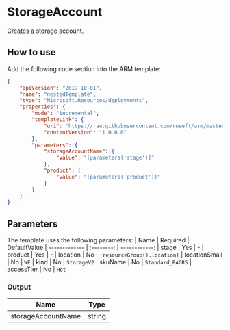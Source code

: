 # StorageAccount
Creates a storage account.

## How to use
Add the following code section into the ARM template:
``` json
{
    "apiVersion": "2019-10-01",
    "name": "nestedTemplate",
    "type": "Microsoft.Resources/deployments",
    "properties": {
        "mode": "incremental",
        "templateLink": {
            "uri": "https://raw.githubusercontent.com/rneeft/arm/master/templates/StorageAccounts/2019-06-01/v1/azuredeploy.json",
            "contentVersion": "1.0.0.0"
        },
        "parameters": {
            "storageAccountName": {
                "value": "[parameters('stage')]"
            },
            "product": {
                "value": "[parameters('product')]"
            }
        }
    }
}
```
## Parameters
The template uses the following parameters:
| Name          | Required  | DefaultValue
| ------------- | :--------: | ------------: 
| stage         | Yes       | -
| product       | Yes       | -
| location | No | `[resourceGroup().location]`
| locationSmall | No        | `WE`
| kind | No | `StorageV2`
| skuName | No | `Standard_RAGRS`
| accessTier | No | `Hot`

### Output

| Name | Type |
| ---- | ---- |
| storageAccountName | string